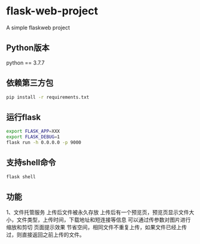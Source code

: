 # flask-web-project
A simple flaskweb project

## Python版本 
   python == 3.7.7

## 依赖第三方包

```bash
pip install -r requirements.txt
```

## 运行flask

```bash
export FLASK_APP=XXX
export FLASK_DEBUG=1
flask run -h 0.0.0.0 -p 9000
```

## 支持shell命令

```bash
flask shell
```


## 功能
1、文件托管服务
上传后文件被永久存放
上传后有一个预览页，预览页显示文件大小，文件类型，上传时间，下载地址和短连接等信息
可以通过传参数对图片进行缩放和剪切
页面提示效果
节省空间，相同文件不重复上传，如果文件已经上传过，则直接返回之前上传的文件。